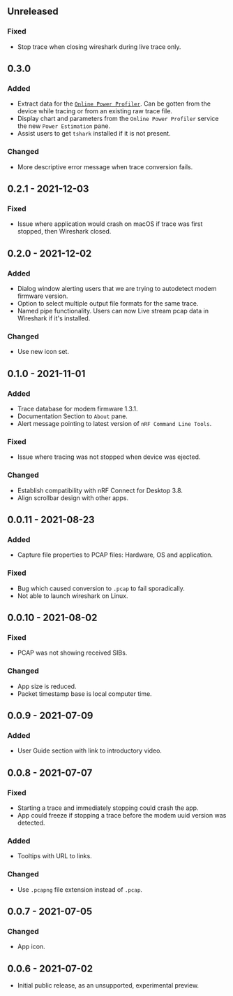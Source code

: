 ## Unreleased

### Fixed
- Stop trace when closing wireshark during live trace only.

## 0.3.0
### Added
- Extract data for the
  [`Online Power Profiler`](https://devzone.nordicsemi.com/power/). Can be
  gotten from the device while tracing or from an existing raw trace file.
- Display chart and parameters from the `Online Power Profiler` service the new `Power Estimation` pane.
- Assist users to get `tshark` installed if it is not present.
### Changed
- More descriptive error message when trace conversion fails.

## 0.2.1 - 2021-12-03
### Fixed
- Issue where application would crash on macOS if trace was first stopped, then Wireshark closed.

## 0.2.0 - 2021-12-02
### Added
- Dialog window alerting users that we are trying to autodetect modem firmware version.
- Option to select multiple output file formats for the same trace.
- Named pipe functionality. Users can now Live stream pcap data in Wireshark if it's installed.
### Changed
- Use new icon set.

## 0.1.0 - 2021-11-01
### Added
- Trace database for modem firmware 1.3.1.
- Documentation Section to `About` pane.
- Alert message pointing to latest version of `nRF Command Line Tools`.

### Fixed
- Issue where tracing was not stopped when device was ejected.

### Changed
- Establish compatibility with nRF Connect for Desktop 3.8.
- Align scrollbar design with other apps.

## 0.0.11 - 2021-08-23
### Added
- Capture file properties to PCAP files: Hardware, OS and application.
### Fixed
- Bug which caused conversion to `.pcap` to fail sporadically.
- Not able to launch wireshark on Linux.

## 0.0.10 - 2021-08-02
### Fixed
- PCAP was not showing received SIBs.
### Changed
- App size is reduced.
- Packet timestamp base is local computer time.

## 0.0.9 - 2021-07-09
### Added
- User Guide section with link to introductory video.

## 0.0.8 - 2021-07-07
### Fixed
- Starting a trace and immediately stopping could crash the app.
- App could freeze if stopping a trace before the modem uuid version was
  detected.
### Added
- Tooltips with URL to links.
### Changed
- Use `.pcapng` file extension instead of `.pcap`.

## 0.0.7 - 2021-07-05
### Changed
- App icon.

## 0.0.6 - 2021-07-02
- Initial public release, as an unsupported, experimental preview.
